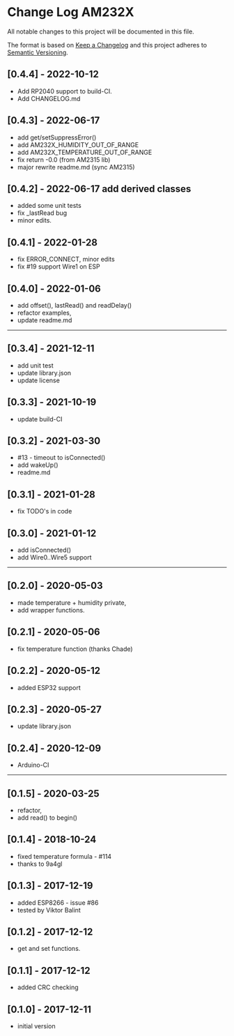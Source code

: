 # Change Log AM232X

All notable changes to this project will be documented in this file.

The format is based on [Keep a Changelog](http://keepachangelog.com/)
and this project adheres to [Semantic Versioning](http://semver.org/).


## [0.4.4] - 2022-10-12

- Add RP2040 support to build-CI.
- Add CHANGELOG.md

## [0.4.3] - 2022-06-17
- add get/setSuppressError()
- add AM232X_HUMIDITY_OUT_OF_RANGE
- add AM232X_TEMPERATURE_OUT_OF_RANGE
- fix return -0.0 (from AM2315 lib)
- major rewrite readme.md (sync AM2315)

## [0.4.2] - 2022-06-17  add derived classes
- added some unit tests
- fix _lastRead bug
- minor edits.

## [0.4.1] - 2022-01-28
- fix ERROR_CONNECT, minor edits
- fix #19 support Wire1 on ESP

## [0.4.0] - 2022-01-06
- add offset(), lastRead() and readDelay()
- refactor examples, 
- update readme.md

----

## [0.3.4] - 2021-12-11
- add unit test
- update library.json
- update license

## [0.3.3] - 2021-10-19
- update build-CI

## [0.3.2] - 2021-03-30
- #13 - timeout to isConnected()
- add wakeUp()
- readme.md

## [0.3.1] - 2021-01-28
- fix TODO's in code

## [0.3.0] - 2021-01-12
- add isConnected()
- add Wire0..Wire5 support

----

## [0.2.0] - 2020-05-03
-  made temperature + humidity private, 
- add wrapper functions.
## [0.2.1] - 2020-05-06
-  fix temperature function (thanks Chade)
## [0.2.2] - 2020-05-12
-  added ESP32 support
## [0.2.3] - 2020-05-27
-  update library.json
## [0.2.4] - 2020-12-09
-  Arduino-CI

----

## [0.1.5] - 2020-03-25
- refactor, 
- add read() to begin()

## [0.1.4] - 2018-10-24
- fixed temperature formula - #114
- thanks to 9a4gl

## [0.1.3] - 2017-12-19
-  added ESP8266 - issue #86
- tested by Viktor Balint

## [0.1.2] - 2017-12-12
-  get and set functions.

## [0.1.1] - 2017-12-12
-  added CRC checking

## [0.1.0] - 2017-12-11
-  initial version

